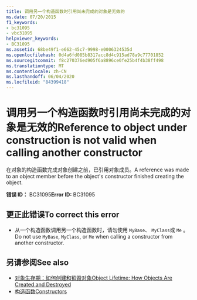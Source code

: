 ```yaml
---
title: 调用另一个构造函数时引用尚未完成的对象是无效的
ms.date: 07/20/2015
f1_keywords:
- bc31095
- vbc31095
helpviewer_keywords:
- BC31095
ms.assetid: 68be49f1-e662-45c7-9998-e0006324535d
ms.openlocfilehash: 0d4a6fd085b8317acc8d4c915ad78a9c77701852
ms.sourcegitcommit: f8c270376ed905f6a8896ce0fe25b4f4b38ff498
ms.translationtype: MT
ms.contentlocale: zh-CN
ms.lasthandoff: 06/04/2020
ms.locfileid: "84399418"
---
```

# <a name="reference-to-object-under-construction-is-not-valid-when-calling-another-constructor"></a><span data-ttu-id="8a2ee-102">调用另一个构造函数时引用尚未完成的对象是无效的</span><span class="sxs-lookup"><span data-stu-id="8a2ee-102">Reference to object under construction is not valid when calling another constructor</span></span>
<span data-ttu-id="8a2ee-103">在对象的构造函数完成对象创建之前，已引用对象成员。</span><span class="sxs-lookup"><span data-stu-id="8a2ee-103">A reference was made to an object member before the object's constructor finished creating the object.</span></span>  
  
 <span data-ttu-id="8a2ee-104">**错误 ID：** BC31095</span><span class="sxs-lookup"><span data-stu-id="8a2ee-104">**Error ID:** BC31095</span></span>  
  
## <a name="to-correct-this-error"></a><span data-ttu-id="8a2ee-105">更正此错误</span><span class="sxs-lookup"><span data-stu-id="8a2ee-105">To correct this error</span></span>  
  
- <span data-ttu-id="8a2ee-106">从一个构造函数调用另一个构造函数时，请勿使用 `MyBase`、 `MyClass`或 `Me` 。</span><span class="sxs-lookup"><span data-stu-id="8a2ee-106">Do not use `MyBase`, `MyClass`, or `Me` when calling a constructor from another constructor.</span></span>  
  
## <a name="see-also"></a><span data-ttu-id="8a2ee-107">另请参阅</span><span class="sxs-lookup"><span data-stu-id="8a2ee-107">See also</span></span>

- [<span data-ttu-id="8a2ee-108">对象生存期：如何创建和销毁对象</span><span class="sxs-lookup"><span data-stu-id="8a2ee-108">Object Lifetime: How Objects Are Created and Destroyed</span></span>](../programming-guide/language-features/objects-and-classes/object-lifetime-how-objects-are-created-and-destroyed.md)
- [<span data-ttu-id="8a2ee-109">构造函数</span><span class="sxs-lookup"><span data-stu-id="8a2ee-109">Constructors</span></span>](../programming-guide/concepts/object-oriented-programming.md#constructors)
